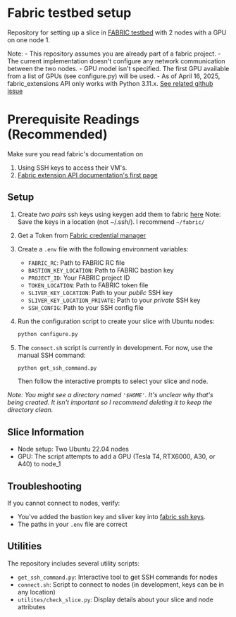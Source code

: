 # Fabric testbed setup

Repository for setting up a slice in [FABRIC testbed](https://portal.fabric-testbed.net/) with 2 nodes with a GPU on one node 1. 

Note:
    - This repository assumes you are already part of a fabric project.
    - The current implementation doesn't configure any network communication between the two nodes.
    - GPU model isn't specified. The first GPU available from a list of GPUs (see configure.py) will be used.
    - As of April 16, 2025, fabric_extensions API only works with Python 3.11.x. [See related github issue](https://github.com/fabric-testbed/fabrictestbed-extensions/issues/418#issuecomment-2810304953)
    

# Prerequisite Readings (Recommended)
Make sure you read fabric's documentation on
1. Using SSH keys to access their VM's.
2. [Fabric extension API documentation's first page](https://fabric-fablib.readthedocs.io/en/latest/index.html)


## Setup
1. Create *two pairs* ssh keys using keygen add them to fabric [here](https://portal.fabric-testbed.net/experiments#sshKeys)
    Note: Save the keys in a location (not ~/.ssh/). I recommend `~/fabric/`

2. Get a Token from [Fabric credential manager](https://cm.fabric-testbed.net/)

2. Create a `.env` file with the following environment variables:
   - `FABRIC_RC`: Path to FABRIC RC file
   - `BASTION_KEY_LOCATION`: Path to FABRIC bastion key
   - `PROJECT_ID`: Your FABRIC project ID
   - `TOKEN_LOCATION`: Path to FABRIC token file
   - `SLIVER_KEY_LOCATION`: Path to your *public* SSH key
   - `SLIVER_KEY_LOCATION_PRIVATE`: Path to your *private* SSH key
   - `SSH_CONFIG`: Path to your SSH config file

2. Run the configuration script to create your slice with Ubuntu nodes:
   ```bash
   python configure.py
   ```

3. The `connect.sh` script is currently in development. For now, use the manual SSH command:
   ```bash
   python get_ssh_command.py
   ```
   Then follow the interactive prompts to select your slice and node.

*Note: You might see a directory named `'$HOME'`. It's unclear why that's being created. It isn't important so I recommend deleting it to keep the directory clean.*

## Slice Information

- Node setup: Two Ubuntu 22.04 nodes
- GPU: The script attempts to add a GPU (Tesla T4, RTX6000, A30, or A40) to node_1

## Troubleshooting

If you cannot connect to nodes, verify:
- You've added the bastion key and sliver key into [fabric ssh keys](https://portal.fabric-testbed.net/experiments#sshKeys).
- The paths in your `.env` file are correct

## Utilities

The repository includes several utility scripts:

- `get_ssh_command.py`: Interactive tool to get SSH commands for nodes
- `connect.sh`: Script to connect to nodes (in development, keys can be in any location)
- `utilites/check_slice.py`: Display details about your slice and node attributes

